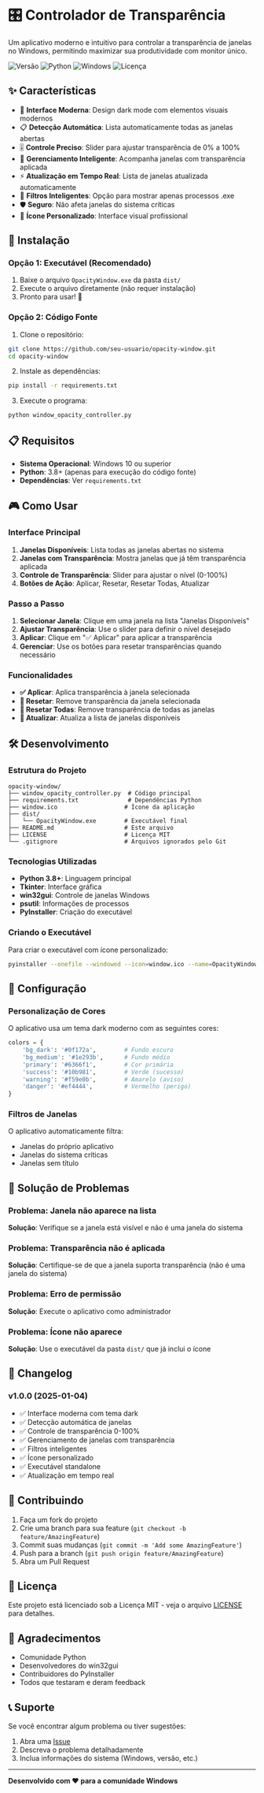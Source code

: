 # 🎛️ Controlador de Transparência

Um aplicativo moderno e intuitivo para controlar a transparência de janelas no Windows, permitindo maximizar sua produtividade com monitor único.

![Versão](https://img.shields.io/badge/versão-1.0.0-blue)
![Python](https://img.shields.io/badge/python-3.8+-green)
![Windows](https://img.shields.io/badge/windows-10+-red)
![Licença](https://img.shields.io/badge/licença-MIT-yellow)

## ✨ Características

- 🎨 **Interface Moderna**: Design dark mode com elementos visuais modernos
- 📋 **Detecção Automática**: Lista automaticamente todas as janelas abertas
- 🎚️ **Controle Preciso**: Slider para ajustar transparência de 0% a 100%
- 🔄 **Gerenciamento Inteligente**: Acompanha janelas com transparência aplicada
- ⚡ **Atualização em Tempo Real**: Lista de janelas atualizada automaticamente
- 🎯 **Filtros Inteligentes**: Opção para mostrar apenas processos .exe
- 🛡️ **Seguro**: Não afeta janelas do sistema críticas
- 🎨 **Ícone Personalizado**: Interface visual profissional

## 🚀 Instalação

### Opção 1: Executável (Recomendado)

1. Baixe o arquivo `OpacityWindow.exe` da pasta `dist/`
2. Execute o arquivo diretamente (não requer instalação)
3. Pronto para usar! 🎉

### Opção 2: Código Fonte

1. Clone o repositório:
```bash
git clone https://github.com/seu-usuario/opacity-window.git
cd opacity-window
```

2. Instale as dependências:
```bash
pip install -r requirements.txt
```

3. Execute o programa:
```bash
python window_opacity_controller.py
```

## 📋 Requisitos

- **Sistema Operacional**: Windows 10 ou superior
- **Python**: 3.8+ (apenas para execução do código fonte)
- **Dependências**: Ver `requirements.txt`

## 🎮 Como Usar

### Interface Principal

1. **Janelas Disponíveis**: Lista todas as janelas abertas no sistema
2. **Janelas com Transparência**: Mostra janelas que já têm transparência aplicada
3. **Controle de Transparência**: Slider para ajustar o nível (0-100%)
4. **Botões de Ação**: Aplicar, Resetar, Resetar Todas, Atualizar

### Passo a Passo

1. **Selecionar Janela**: Clique em uma janela na lista "Janelas Disponíveis"
2. **Ajustar Transparência**: Use o slider para definir o nível desejado
3. **Aplicar**: Clique em "✅ Aplicar" para aplicar a transparência
4. **Gerenciar**: Use os botões para resetar transparências quando necessário

### Funcionalidades

- **✅ Aplicar**: Aplica transparência à janela selecionada
- **🔄 Resetar**: Remove transparência da janela selecionada
- **🔄 Resetar Todas**: Remove transparência de todas as janelas
- **🔄 Atualizar**: Atualiza a lista de janelas disponíveis

## 🛠️ Desenvolvimento

### Estrutura do Projeto

```
opacity-window/
├── window_opacity_controller.py  # Código principal
├── requirements.txt              # Dependências Python
├── window.ico                   # Ícone da aplicação
├── dist/
│   └── OpacityWindow.exe        # Executável final
├── README.md                    # Este arquivo
├── LICENSE                      # Licença MIT
└── .gitignore                   # Arquivos ignorados pelo Git
```

### Tecnologias Utilizadas

- **Python 3.8+**: Linguagem principal
- **Tkinter**: Interface gráfica
- **win32gui**: Controle de janelas Windows
- **psutil**: Informações de processos
- **PyInstaller**: Criação do executável

### Criando o Executável

Para criar o executável com ícone personalizado:

```bash
pyinstaller --onefile --windowed --icon=window.ico --name=OpacityWindow window_opacity_controller.py
```

## 🔧 Configuração

### Personalização de Cores

O aplicativo usa um tema dark moderno com as seguintes cores:

```python
colors = {
    'bg_dark': '#0f172a',        # Fundo escuro
    'bg_medium': '#1e293b',      # Fundo médio
    'primary': '#6366f1',        # Cor primária
    'success': '#10b981',        # Verde (sucesso)
    'warning': '#f59e0b',        # Amarelo (aviso)
    'danger': '#ef4444',         # Vermelho (perigo)
}
```

### Filtros de Janelas

O aplicativo automaticamente filtra:
- Janelas do próprio aplicativo
- Janelas do sistema críticas
- Janelas sem título

## 🐛 Solução de Problemas

### Problema: Janela não aparece na lista
**Solução**: Verifique se a janela está visível e não é uma janela do sistema

### Problema: Transparência não é aplicada
**Solução**: Certifique-se de que a janela suporta transparência (não é uma janela do sistema)

### Problema: Erro de permissão
**Solução**: Execute o aplicativo como administrador

### Problema: Ícone não aparece
**Solução**: Use o executável da pasta `dist/` que já inclui o ícone

## 📝 Changelog

### v1.0.0 (2025-01-04)
- ✅ Interface moderna com tema dark
- ✅ Detecção automática de janelas
- ✅ Controle de transparência 0-100%
- ✅ Gerenciamento de janelas com transparência
- ✅ Filtros inteligentes
- ✅ Ícone personalizado
- ✅ Executável standalone
- ✅ Atualização em tempo real

## 🤝 Contribuindo

1. Faça um fork do projeto
2. Crie uma branch para sua feature (`git checkout -b feature/AmazingFeature`)
3. Commit suas mudanças (`git commit -m 'Add some AmazingFeature'`)
4. Push para a branch (`git push origin feature/AmazingFeature`)
5. Abra um Pull Request

## 📄 Licença

Este projeto está licenciado sob a Licença MIT - veja o arquivo [LICENSE](LICENSE) para detalhes.

## 🙏 Agradecimentos

- Comunidade Python
- Desenvolvedores do win32gui
- Contribuidores do PyInstaller
- Todos que testaram e deram feedback

## 📞 Suporte

Se você encontrar algum problema ou tiver sugestões:

1. Abra uma [Issue](https://github.com/seu-usuario/opacity-window/issues)
2. Descreva o problema detalhadamente
3. Inclua informações do sistema (Windows, versão, etc.)

---

**Desenvolvido com ❤️ para a comunidade Windows** 